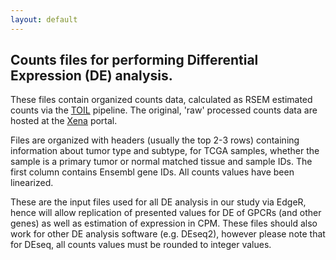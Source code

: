```yaml
---
layout: default
---
```


## Counts files for performing Differential Expression (DE) analysis. 

These files contain organized counts data, calculated as RSEM estimated counts via the [TOIL](https://xenabrowser.net/datapages/?host=https://toil.xenahubs.net) pipeline. The original, 'raw' processed counts data are hosted at the [Xena](xena.ucsc.edu) portal.

Files are organized with headers (usually the top 2-3 rows) containing information about tumor type and subtype, for TCGA samples, whether the sample is a primary tumor or normal matched tissue and sample IDs. The first column contains Ensembl gene IDs. All counts values have been linearized. 

These are the input files used for all DE analysis in our study via EdgeR, hence will allow replication of presented values for DE of GPCRs (and other genes) as well as estimation of expression in CPM. These files should also work for other DE analysis software (e.g. DEseq2), however please note that for DEseq, all counts values must be rounded to integer values.
